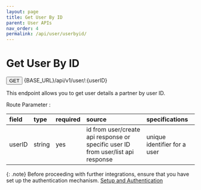 ```yaml
---
layout: page
title: Get User By ID
parent: User APIs
nav_order: 4
permalink: /api/user/userbyid/
---
```


# Get User By ID

<button type="button" name="button" class="btn btn-purple fs-1">GET</button>
{BASE_URL}/api/v1/user/:{userID}

This endpoint allows you to get user details a partner by user ID.

Route Parameter :

| field     | type         | required  | source                                                                           | specifications               |
|:----------|:----------   |:----------|:---------------------------------------------------------------------------------|:-----------------------------|
| userID    | string       | yes       | id from user/create api response or specific user ID from user/list api response | unique identifier for a user |

{: .note}
Before proceeding with further integrations, ensure that you have set up the authentication mechanism. [Setup and Authentication](/trydoc.github.io/setup)
